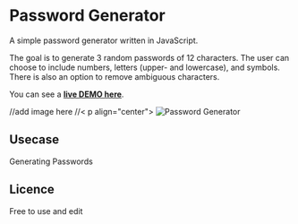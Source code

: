 # Password Generator

A simple password generator written in JavaScript.  
  
The goal is to generate 3 random passwords of 12 characters. The user can choose to include numbers, letters (upper- and lowercase), and symbols.
There is also an option to remove ambiguous characters.
  
You can see a [**live DEMO here**](https://mkspcd.github.io/password-generator/).  
  
  //add image here
//< p align="center">
  <img src="https://raw.githubusercontent.com/mkspcd/password-generator/master/screenshot.png" alt="Password Generator" />
</p>
  
## Usecase
Generating Passwords

## Licence
Free to use and edit
